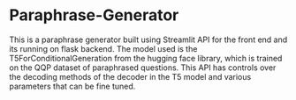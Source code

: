 # Paraphrase-Generator

This is a paraphrase generator built using Streamlit API for the front end and its running on flask backend. 
The model used is the T5ForConditionalGeneration from the hugging face library, which is trained on the QQP dataset of paraphrased questions.
This API has controls over the decoding methods of the decoder in the T5 model and various parameters that can be fine tuned.
